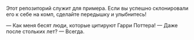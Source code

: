 Этот репозиторий служит для примера. 
Если вы успешно склонировали его к себе на комп, сделайте передышку и улыбнитесь!

— Как меня бесят люди, которые цитируют Гарри Поттера!
— Даже после стольких лет?
— Всегда.
